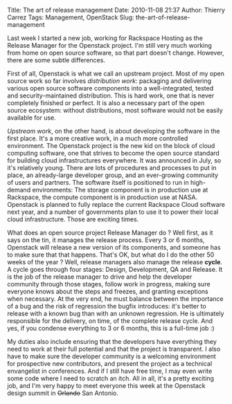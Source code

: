 Title: The art of release management
Date: 2010-11-08 21:37
Author: Thierry Carrez
Tags: Management, OpenStack
Slug: the-art-of-release-management

Last week I started a new job, working for Rackspace Hosting as the
Release Manager for the Openstack project. I'm still very much working
from home on open source software, so that part doesn't change. However,
there are some subtle differences.

First of all, Openstack is what we call an upstream project. Most of my
open source work so far involves *distribution work*: packaging and
delivering various open source software components into a
well-integrated, tested and security-maintained distribution. This is
hard work, one that is never completely finished or perfect. It is also
a necessary part of the open source ecosystem: without distributions,
most software would not be easily available for use.

*Upstream work*, on the other hand, is about developing the software in
the first place. It's a more creative work, in a much more controlled
environment. The Openstack project is the new kid on the block of cloud
computing software, one that strives to become the open source standard
for building cloud infrastructures everywhere. It was announced in July,
so it's relatively young. There are lots of procedures and processes to
put in place, an already-large developer group, and an ever-growing
community of users and partners. The software itself is positioned to
run in high-demand environments: The storage component is in production
use at Rackspace, the compute component is in production use at NASA.
Openstack is planned to fully replace the current Rackspace Cloud
software next year, and a number of governments plan to use it to power
their local cloud infrastructure. Those are exciting times.

What does an open source project Release Manager do ? Well first, as it
says on the tin, it manages the release process. Every 3 or 6 months,
Openstack will release a new version of its components, and someone has
to make sure that that happens. That's OK, but what do I do the other 50
weeks of the year ? Well, release managers also manage the release
**cycle**. A cycle goes through four stages: Design, Development, QA and
Release. It is the job of the release manager to drive and help the
developer community through those stages, follow work in progress,
making sure everyone knows about the steps and freezes, and granting
exceptions when necessary. At the very end, he must balance between the
importance of a bug and the risk of regression the bugfix introduces:
it's better to release with a known bug than with an unknown regression.
He is ultimately responsible for the delivery, on time, of the complete
release cycle. And yes, if you condense everything to 3 or 6 months,
this is a full-time job :)

My duties also include ensuring that the developers have everything they
need to work at their full potential and that the project is
transparent. I also have to make sure the developer community is a
welcoming environment for prospective new contributors, and present the
project as a technical envangelist in conferences. And if I still have
free time, I may even write some code where I need to scratch an itch.
All in all, it's a pretty exciting job, and I'm very happy to meet
everyone this week at the Openstack design summit in ~~Orlando~~ San
Antonio.
